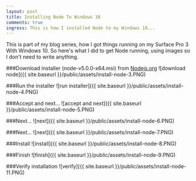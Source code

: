 ```yaml
---
layout: post
title: Installing Node To Windows 10
comments: true
ingress: This is how I installed Node to my Windows 10...
---
```


This is part of my blog series, how I got things running on my Surface Pro 3 With Windows 10. So here's what I did to get Node running, using images so I don't need to write anything.

###Download installer (node-v5.0.0-x64.msi) from [Nodejs.org](https://nodejs.org/download/release/latest/)
![download node]({{ site.baseurl }}/public/assets/install-node-3.PNG)

###Run the installer
![run installer]({{ site.baseurl }}/public/assets/install-node-4.PNG)

###Accept and next...
![accept and next]({{ site.baseurl }}/public/assets/install-node-5.PNG)

###Next...
![next]({{ site.baseurl }}/public/assets/install-node-6.PNG)

###Next...
![next]({{ site.baseurl }}/public/assets/install-node-7.PNG)

###Install
![install]({{ site.baseurl }}/public/assets/install-node-8.PNG)

###Finish
![finish]({{ site.baseurl }}/public/assets/install-node-9.PNG)

###Verify installation
![verify]({{ site.baseurl }}/public/assets/install-node-11.PNG)
